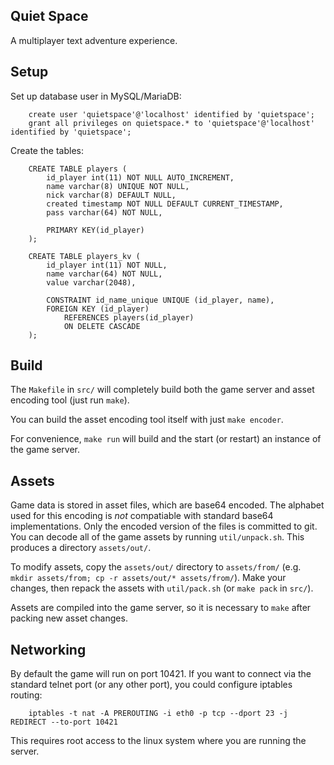 Quiet Space
-----------

A multiplayer text adventure experience.


Setup
-----

Set up database user in MySQL/MariaDB:

```
	create user 'quietspace'@'localhost' identified by 'quietspace';
	grant all privileges on quietspace.* to 'quietspace'@'localhost' identified by 'quietspace';
```

Create the tables:

```
	CREATE TABLE players (
		id_player int(11) NOT NULL AUTO_INCREMENT,
		name varchar(8) UNIQUE NOT NULL,
		nick varchar(8) DEFAULT NULL,
		created timestamp NOT NULL DEFAULT CURRENT_TIMESTAMP,
		pass varchar(64) NOT NULL,

		PRIMARY KEY(id_player)
	);

	CREATE TABLE players_kv (
		id_player int(11) NOT NULL,
		name varchar(64) NOT NULL,
		value varchar(2048),

		CONSTRAINT id_name_unique UNIQUE (id_player, name),
		FOREIGN KEY (id_player)
			REFERENCES players(id_player)
			ON DELETE CASCADE
	);
```


Build
-----

The `Makefile` in `src/` will completely build both the game server and
asset encoding tool (just run `make`).

You can build the asset encoding tool itself with just `make encoder`.

For convenience, `make run` will build and the start (or restart) an
instance of the game server.


Assets
------

Game data is stored in asset files, which are base64 encoded. The
alphabet used for this encoding is *not* compatiable with standard
base64 implementations. Only the encoded version of the files is
committed to git. You can decode all of the game assets by running
`util/unpack.sh`.  This produces a directory `assets/out/`.

To modify assets, copy the `assets/out/` directory to `assets/from/`
(e.g. `mkdir assets/from; cp -r assets/out/* assets/from/`). Make your
changes, then repack the assets with `util/pack.sh` (or `make pack` in
`src/`).

Assets are compiled into the game server, so it is necessary to `make`
after packing new asset changes.


Networking
----------

By default the game will run on port 10421. If you want to connect via
the standard telnet port (or any other port), you could configure
iptables routing:

```
	iptables -t nat -A PREROUTING -i eth0 -p tcp --dport 23 -j REDIRECT --to-port 10421
```

This requires root access to the linux system where you are running the
server.
